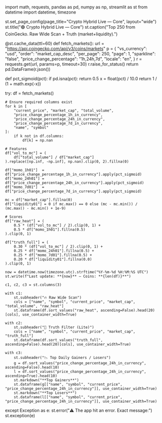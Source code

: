 import math, requests, pandas as pd, numpy as np, streamlit as st
from datetime import datetime, timezone

st.set_page_config(page_title="Crypto Hybrid Live — Core", layout="wide")
st.title("🟢 Crypto Hybrid Live — Core")
st.caption("Top 250 from CoinGecko. Raw Wide Scan + Truth (market+liquidity).")

@st.cache_data(ttl=60)
def fetch_markets():
    url = "https://api.coingecko.com/api/v3/coins/markets"
    p = {
        "vs_currency": "usd",
        "order": "market_cap_desc",
        "per_page": 250,
        "page": 1,
        "sparkline": "false",
        "price_change_percentage": "1h,24h,7d",
        "locale": "en",
    }
    r = requests.get(url, params=p, timeout=30)
    r.raise_for_status()
    return pd.DataFrame(r.json())

def pct_sigmoid(pct):
    if pd.isna(pct):
        return 0.5
    x = float(pct) / 10.0
    return 1 / (1 + math.exp(-x))

try:
    df = fetch_markets()

    # Ensure required columns exist
    for k in [
        "current_price", "market_cap", "total_volume",
        "price_change_percentage_1h_in_currency",
        "price_change_percentage_24h_in_currency",
        "price_change_percentage_7d_in_currency",
        "name", "symbol"
    ]:
        if k not in df.columns:
            df[k] = np.nan

    # Features
    df["vol_to_mc"] = (
        df["total_volume"] / df["market_cap"]
    ).replace([np.inf, -np.inf], np.nan).clip(0, 2).fillna(0)

    df["momo_1h01"]  = df["price_change_percentage_1h_in_currency"].apply(pct_sigmoid)
    df["momo_24h01"] = df["price_change_percentage_24h_in_currency"].apply(pct_sigmoid)
    df["momo_7d01"]  = df["price_change_percentage_7d_in_currency"].apply(pct_sigmoid)

    mc = df["market_cap"].fillna(0)
    df["liquidity01"] = 0 if mc.max() == 0 else (mc - mc.min()) / (mc.max() - mc.min() + 1e-9)

    # Scores
    df["raw_heat"] = (
        0.5 * (df["vol_to_mc"] / 2).clip(0, 1) +
        0.5 * df["momo_1h01"].fillna(0.5)
    ).clip(0, 1)

    df["truth_full"] = (
        0.30 * (df["vol_to_mc"] / 2).clip(0, 1) +
        0.25 * df["momo_24h01"].fillna(0.5) +
        0.25 * df["momo_7d01"].fillna(0.5) +
        0.20 * df["liquidity01"].fillna(0.0)
    ).clip(0, 1)

    now = datetime.now(timezone.utc).strftime("%Y-%m-%d %H:%M:%S UTC")
    st.write(f"Last update: **{now}** — Coins: **{len(df)}**")

    c1, c2, c3 = st.columns(3)

    with c1:
        st.subheader("🔥 Raw Wide Scan")
        cols = ["name", "symbol", "current_price", "market_cap", "total_volume", "raw_heat"]
        st.dataframe(df.sort_values("raw_heat", ascending=False).head(20)[cols], use_container_width=True)

    with c2:
        st.subheader("🧭 Truth Filter (Lite)")
        cols = ["name", "symbol", "current_price", "market_cap", "truth_full"]
        st.dataframe(df.sort_values("truth_full", ascending=False).head(20)[cols], use_container_width=True)

    with c3:
        st.subheader("📉 Top Daily Gainers / Losers")
        g = df.sort_values("price_change_percentage_24h_in_currency", ascending=False).head(10)
        l = df.sort_values("price_change_percentage_24h_in_currency", ascending=True).head(10)
        st.markdown("**Top Gainers**")
        st.dataframe(g[["name", "symbol", "current_price", "price_change_percentage_24h_in_currency"]], use_container_width=True)
        st.markdown("**Top Losers**")
        st.dataframe(l[["name", "symbol", "current_price", "price_change_percentage_24h_in_currency"]], use_container_width=True)

except Exception as e:
    st.error("⚠️ The app hit an error. Exact message:")
    st.exception(e)
